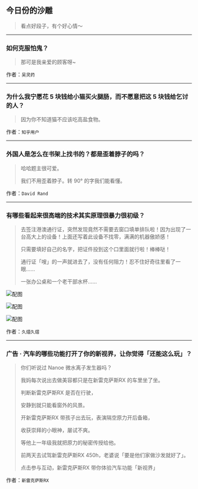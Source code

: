 ## 今日份的沙雕

> 看点好段子，有个好心情～


 
---

### 如何克服怕鬼？

> 那可是我亲爱的顾客呀~


作者：`吴灵药`

---

### 为什么我宁愿花 5 块钱给小猫买火腿肠，而不愿意把这 5 块钱给乞讨的人？

> 因为你不知道猫不应该吃高盐食物。


作者：`知乎用户`

---

### 外国人是怎么在书架上找书的？都是歪着脖子的吗？

> 哈哈题主很可爱。
> 
> 我们不用歪着脖子。转 90° 的字我们能看懂。


作者：`David Rand`

---

### 有哪些看起来很高端的技术其实原理很暴力很初级？

> 去签注港澳通行证，突然发现竟然不需要去窗口填单排队啦！因为出现了一台高大上的设备！上面还写着此设备不找零，满满的机器傲娇感！
> 
> 只需要填好自己的名字，把证件投到这个口里面就行啦！棒棒哒！
> 
> 通行证「嗖」的一声就进去了，没有任何阻力！忍不住好奇往里看了一眼……
> 
> 一张办公桌和一个老干部水杯……



![配图](http://pic4.zhimg.com/70/v2-6e6b0f6f9f0f65ba51c66b31eecce757_b.jpg)



![配图](http://pic4.zhimg.com/70/v2-eb821e5bea061465e9761939dfd59a1b_b.jpg)



![配图](http://pic3.zhimg.com/70/v2-155eda00752e34d32c7c68d1fc1eba4a_b.jpg)


作者：`久熠久熠`

---

### 广告 · 汽车的哪些功能打开了你的新视界，让你觉得「还能这么玩」？

> 你们听说过 Nanoe 微水离子发生器吗？
> 
> 我妈每次说出去做美容都只是在新雷克萨斯RX 的车里坐了坐。 
> 
> 判断新雷克萨斯RX 是否在行驶，
> 
> 安静到就只能看窗外的风景。
> 
> 开新雷克萨斯RX 带孩子出去玩，表演隔空原力开后备箱，
> 
> 收获崇拜的小眼神，屡试不爽。
> 
> 等他上一年级我就把原力的秘密传授给他。
> 
> 前两天去试驾新雷克萨斯RX 450h，老婆说「要是他们家做沙发就好了」。
> 
> 点击参与互动，新雷克萨斯RX 带你体验汽车功能「新视界」 


作者：`新雷克萨斯RX`